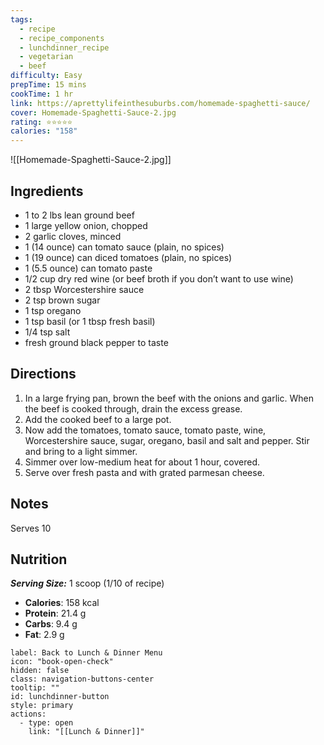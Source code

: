 ```yaml
---
tags:
  - recipe
  - recipe_components
  - lunchdinner_recipe
  - vegetarian
  - beef
difficulty: Easy
prepTime: 15 mins
cookTime: 1 hr
link: https://aprettylifeinthesuburbs.com/homemade-spaghetti-sauce/
cover: Homemade-Spaghetti-Sauce-2.jpg
rating: ⭐️⭐️⭐️⭐️⭐️
calories: "158"
---
```


![[Homemade-Spaghetti-Sauce-2.jpg]]

## Ingredients
- 1 to 2 lbs lean ground beef
- 1 large yellow onion, chopped
- 2 garlic cloves, minced
- 1 (14 ounce) can tomato sauce (plain, no spices)
- 1 (19 ounce) can diced tomatoes (plain, no spices)
- 1 (5.5 ounce) can tomato paste
- 1/2 cup dry red wine (or beef broth if you don’t want to use wine)
- 2 tbsp Worcestershire sauce
- 2 tsp brown sugar
- 1 tsp oregano
- 1 tsp basil (or 1 tbsp fresh basil)
- 1/4 tsp salt
- fresh ground black pepper to taste


## Directions
1. In a large frying pan, brown the beef with the onions and garlic. When the beef is cooked through, drain the excess grease.
2. Add the cooked beef to a large pot.
3. Now add the tomatoes, tomato sauce, tomato paste, wine, Worcestershire sauce, sugar, oregano, basil and salt and pepper. Stir and bring to a light simmer.
4. Simmer over low-medium heat for about 1 hour, covered.
5. Serve over fresh pasta and with grated parmesan cheese.

## Notes
Serves 10

## Nutrition
***Serving Size:*** 1 scoop (1/10 of recipe)
- **Calories**: 158 kcal
- **Protein**: 21.4 g
- **Carbs**: 9.4 g
- **Fat**: 2.9 g


```meta-bind-button
label: Back to Lunch & Dinner Menu
icon: "book-open-check"
hidden: false
class: navigation-buttons-center
tooltip: ""
id: lunchdinner-button
style: primary
actions:
  - type: open
    link: "[[Lunch & Dinner]]"

```
 
